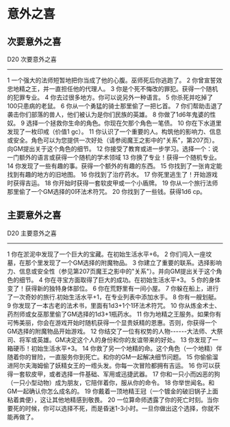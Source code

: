 # 意外之喜

## 次要意外之喜

  D20   次要意外之喜
  ----- -----------------------------------------------------------------------------------------------------------------------------------------------
  1     一个强大的法师短暂地把你当成了他的心腹。巫师死后你逃跑了。
  2     你曾宣誓效忠地精之王，并一直担任他的代理人。
  3     你是个死不悔改的罪犯。获得一个随机的犯罪专业。
  4     你去过很多地方。你可以说另外一种语言。
  5     你杀死并吃掉了100只患病的老鼠。
  6     你从一个勇猛的骑士那里偷了一把匕首。
  7     你们帮助击退了袭击你们部落的兽人，他们被认为是你们民族的英雄。
  8     你做了1d6年鬼婆的性奴。
  9     选择一个拯救你生命的角色。你现在欠那个角色一笔债。
  10    你在下水道里发现了一枚印戒（价值1 gc）。
  11    你认识了一个重要的人。构筑他的影响力、信息或安全。角色可以为您提供一次好处（请参阅魔王之影中的"关系"，第207页）。向GM提出关于这个角色的细节。
  12    你接受了教育或进一步学习。选择一个：说一门额外的语言或获得一个随机的学术领域
  13    你换了专业！获得一个随机专业。
  14    你发现了一些有趣的事。获得一个额外的有趣的东西。
  15    你找到了一张肯定能找到有趣的地方的旧地图。
  16    你找到了治疗药水。
  17    你死里逃生了！开始游戏时获得吉运。
  18    你开始时获得一套软皮甲或一个小盾牌。
  19    你从一个旅行法师那里偷了一个GM选择的0环法术符咒。
  20    你找到了一些钱。获得1d6 cp。

## 主要意外之喜

  D20   主要意外之喜
  ----- ----------------------------------------------------------------------------------------------------------------------------
  1     你在淤泥中发现了一个巨大的宝藏。在初始生活水平+6。
  2     你们闯入一座坟墓，在那个里发现了一个GM选择的附魔物品。
  3     你建立了重要的联系。选择影响力、信息或安全性（参见第207页魔王之影中的"关系"）。并向GM提出关于这个角色的细节。
  4     你在寻宝方面取得了巨大的成功。在初始生活水平+3。
  5     你的身体变了！获得新的独特身体部位。
  6     你在荒野里有一间小屋。
  7     你躲在船上，进行了一次奇妙的旅行.初始生活水平+1，在专业列表中添加水手。
  8     你有一艘划艇。
  9     你发现了一本古老的法术书，里面有1d3+1个1环法术符咒。
  10    你从炼金术士、药剂师或女巫那里偷了GM选择的1d3+1瓶药水。
  11    你为地精之王服务。如果你有可怖美丽，你会在游戏开始时随机获得一个显贵妖精的恩惠。否则，你获得一个GM选择的附魔物品开始游戏。
  12    你结交了一位有权势的人物------大法师、大祭司、将军或英雄。GM决定这个人的身份和你的友谊带来的好处。
  13    你发现了一箱硬币！初始生活水平+3。
  14    你救了另一个地精的命。这个角色（一个地精）伴随着你的冒险，一直服务你到死亡。和你的GM一起解决细节问题。
  15    你偷偷溜进阿尔夫海姆偷了妖精女王的一绺头发。你每一次冒险都拥有吉运。
  16    你可以获得一套软皮甲，或者选择一件基础、军用或迅捷武器。
  17    你和一只小而凶恶的狗（一只小型动物）成为朋友，它陪伴着你，服从你的命令。
  18    你举世闻名。和GM一起确认你怎么成名的。
  19    你戴着一顶地精王冠（一个镀金的破旧锅子上面粘着粪便），这让其他地精感到敬畏。
  20    一位算命师透露了你的死亡时刻。当你要死的时候，你可以选择不死，而是昏迷1-3小时。一旦你做出这个选择，你就不能再做了。
